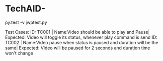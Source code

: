 # TechAID-

py.test -v jwptest.py

Test Cases:
ID: TC001 | Name:Video should be able to play and Pause| Expected: Video will toggle its status, whenever play command is send
ID: TC002 | Name:Video pause when status is paused and duration will be the same| Expected: Video will be paused for 2 seconds and duration time won't change
